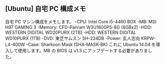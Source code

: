 ## [Ubuntu] 自宅 PC 構成メモ

自宅 PC マシン構成をメモします。
-CPU: Intel Core i5-4460 BOX
-MB: MSI H97 GAMING 3
-Memory: CFD-Panram  W3U1600PS-8G (8GBx2)
-HDD: WESTERN DIGITAL WD20PURX (2TB)
-HDD: WESTERN DIGITAL WD10PURX (1TB)
-DVD: 東芝サムスン SH-224DB
-Power: 玄人志向 KRPW-L4-400W
-Case: Sharkoon Mask (SHA-MASK-BK)
これに Ubuntu 14.04 を導入して使用します。MB の BIOS は v1.3 にアップデートする必要がありました。
